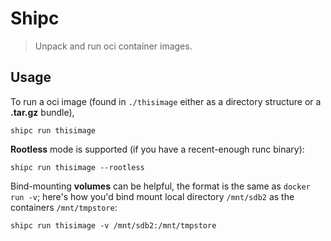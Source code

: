 # Shipc

> Unpack and run oci container images.

## Usage

To run a oci image (found in `./thisimage` either as a directory structure or a **.tar.gz** bundle),

```
shipc run thisimage
```

**Rootless** mode is supported (if you have a recent-enough runc binary):

```
shipc run thisimage --rootless
```

Bind-mounting **volumes** can be helpful, the format is the same as `docker run -v`; here's how you'd bind mount local directory `/mnt/sdb2` as the containers `/mnt/tmpstore`:

```
shipc run thisimage -v /mnt/sdb2:/mnt/tmpstore
```
